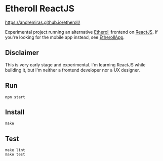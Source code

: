 # Etheroll ReactJS

<https://andremiras.github.io/etheroll/>

Experimental project running an alternative [Etheroll](http://etheroll.com) frontend on [ReactJS](https://reactjs.org).
If you're looking for the mobile app instead, see [EtherollApp](https://github.com/AndreMiras/EtherollApp).

## Disclaimer
This is very early stage and experimental.
I'm learning ReactJS while building it, but I'm neither a frontend developer nor a UX designer.

## Run
```
npm start
```

## Install
```
make
```

## Test
```
make lint
make test
```
